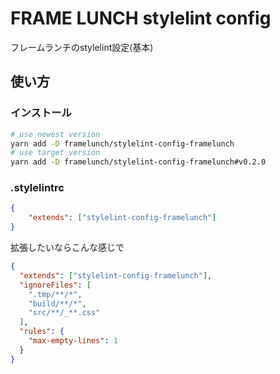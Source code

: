 # FRAME LUNCH stylelint config

フレームランチのstylelint設定(基本)

## 使い方

### インストール

```bash
# use newest version
yarn add -D framelunch/stylelint-config-framelunch
# use target version
yarn add -D framelunch/stylelint-config-framelunch#v0.2.0
```

### .stylelintrc

```json
{
    "extends": ["stylelint-config-framelunch"]
}
```

拡張したいならこんな感じで

```json
{
  "extends": ["stylelint-config-framelunch"],
  "ignoreFiles": [
    ".tmp/**/*",
    "build/**/*",
    "src/**/_**.css"
  ],
  "rules": {
    "max-empty-lines": 1
  }
}
```
